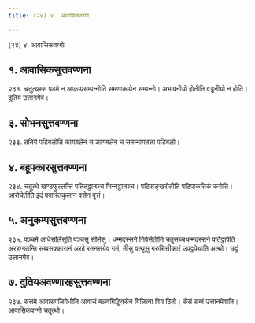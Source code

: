 ```yaml
---
title: (२४) ४. आवासिकवग्गो

---
```

(२४) ४. आवासिकवग्गो  


## १. आवासिकसुत्तवण्णना

२३१. चतुत्थस्स पठमे न आकप्पसम्पन्‍नोति समणाकप्पेन सम्पन्‍नो। अभावनीयो होतीति वड्ढनीयो न होति। दुतियं उत्तानमेव।  


## ३. सोभनसुत्तवण्णना

२३३. ततिये पटिबलोति कायबलेन च ञाणबलेन च समन्‍नागतत्ता पटिबलो।  


## ४. बहूपकारसुत्तवण्णना

२३४. चतुत्थे खण्डफुल्‍लन्ति पतितट्ठानञ्‍च भिन्‍नट्ठानञ्‍च। पटिसङ्खरोतीति पटिपाकतिकं करोति। आरोचेतीति इदं पवारितकुलानं वसेन वुत्तं।  


## ५. अनुकम्पसुत्तवण्णना

२३५. पञ्‍चमे अधिसीलेसूति पञ्‍चसु सीलेसु। धम्मदस्सने निवेसेतीति चतुसच्‍चधम्मदस्सने पतिट्ठापेति। अरहग्गतन्ति सब्बसक्‍कारानं अरहे रतनत्तयेव गतं, तीसु वत्थूसु गरुचित्तीकारं उपट्ठपेथाति अत्थो। छट्ठं उत्तानमेव।  


## ७. दुतियअवण्णारहसुत्तवण्णना

२३७. सत्तमे आवासपलिगेधीति आवासं बलवगिद्धिवसेन गिलित्वा विय ठितो। सेसं सब्बं उत्तानमेवाति।  
आवासिकवग्गो चतुत्थो।  